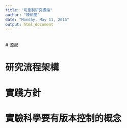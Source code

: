 ```yaml
---
title: "可重製研究概論"
author: "陳紹慶"
date: "Monday, May 11, 2015"
output: html_document
---
```

</br>
# 源起


# 研究流程架構


# 實踐方針


# 實驗科學要有版本控制的概念